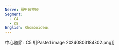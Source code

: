 ```yaml
---
Nerve: 肩甲背神経
Segment:
  - C4
  - C5
English: Rhomboideus
---
```

中心髄節:: C5
![[Pasted image 20240803184302.png]]